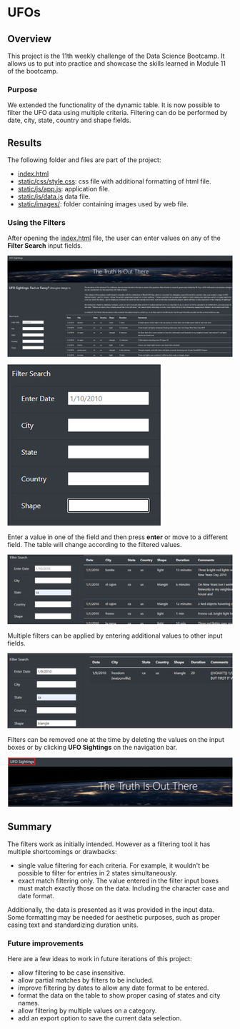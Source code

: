 # UFOs

## Overview

This project is the 11th weekly challenge of the Data Science Bootcamp. It allows us to put into practice and showcase the skills learned in Module 11 of the bootcamp.

### Purpose

We extended the functionality of the dynamic table. It is now possible to filter the UFO data using multiple criteria. Filtering can do be performed by date, city, state, country and shape fields.

## Results

The following folder and files are part of the project:

- [index.html](./index.html)
- [static/css/style.css](./static/css/style.css):  css file with additional formatting of html file.
- [static/js/app.js](./static/js/app.js): application file.
- [static/js/data.js](./static/js/data.js) data file.
- [static/images/](./static/images): folder containing images used by web file.

### Using the Filters

After opening the [index.html](./index.html) file, the user can enter values on any of the **Filter Search** input fields.

![Web page](./Resources/Full_page.png)


![Filter Search fields](./Resources/Using_the_filters_1.png)

Enter a value in one of the field and then press **enter** or move to a different field. The table will change according to the filtered values.

![Apply 1 filter](./Resources/Using_the_filters_2.png)

Multiple filters can be applied by entering additional values to other input fields.

![Apply 3 filter](./Resources/Using_the_filters_4.png)

Filters can be removed one at the time by deleting the values on the input boxes or by clicking **UFO Sightings** on the navigation bar.

![Reset filters](./Resources/Using_the_filters_5.png)

## Summary

The filters work as initially intended.  However as a filtering tool it has multiple shortcomings or drawbacks:

- single value filtering for each criteria. For example, it wouldn't be possible to filter for entries in 2 states simultaneously.
- exact match filtering only. The value entered in the filter input boxes must match exactly those on the data. Including the character case and date format.

Additionally, the data is presented as it was provided in the input data.  Some formatting may be needed for aesthetic purposes, such as proper casing text and standardizing duration units.

### Future improvements

Here are a few ideas to work in future iterations of this project:

- allow filtering to be case insensitive.
- allow partial matches by filters to be included.
- improve filtering by dates to allow any date format to be entered.
- format the data on the table to show proper casing of states and city names.
- allow filtering by multiple values on a category.
- add an export option to save the current data selection.
